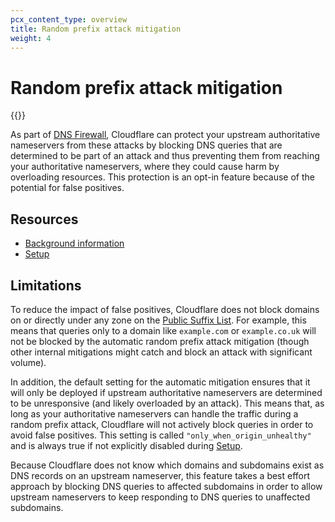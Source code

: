 ```yaml
---
pcx_content_type: overview
title: Random prefix attack mitigation
weight: 4
---
```


# Random prefix attack mitigation

{{<render file="_random-prefix-attack-definition.md">}}

As part of [DNS Firewall](/dns/dns-firewall/), Cloudflare can protect your upstream authoritative nameservers from these attacks by blocking DNS queries that are determined to be part of an attack and thus preventing them from reaching your authoritative nameservers, where they could cause harm by overloading resources. This protection is an opt-in feature because of the potential for false positives.

## Resources

- [Background information](/dns/dns-firewall/random-prefix-attacks/about/)
- [Setup](/dns/dns-firewall/random-prefix-attacks/setup/)

## Limitations

To reduce the impact of false positives, Cloudflare does not block domains on or directly under any zone on the [Public Suffix List](https://publicsuffix.org/). For example, this means that queries only to a domain like `example.com` or `example.co.uk` will not be blocked by the automatic random prefix attack mitigation (though other internal mitigations might catch and block an attack with significant volume).

In addition, the default setting for the automatic mitigation ensures that it will only be deployed if upstream authoritative nameservers are determined to be unresponsive (and likely overloaded by an attack). This means that, as long as your authoritative nameservers can handle the traffic during a random prefix attack, Cloudflare will not actively block queries in order to avoid false positives. This setting is called `"only_when_origin_unhealthy"` and is always true if not explicitly disabled during [Setup](/dns/dns-firewall/random-prefix-attacks/setup/).

Because Cloudflare does not know which domains and subdomains exist as DNS records on an upstream nameserver, this feature takes a best effort approach by blocking DNS queries to affected subdomains in order to allow upstream nameservers to keep responding to DNS queries to unaffected subdomains.
